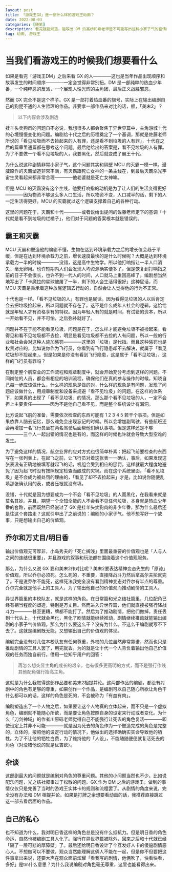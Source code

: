 ```yaml
---
layout: post
title: 「游戏王GX」是一部什么样的游戏王动画？
date: 2022-08-03
categories: [随笔]
description: 看完就能知道，能写出 DM 的高桥和希老师是不可能写出这种小家子气的剧情的
tag: 动画, 游戏王
---
```


# 当我们看游戏王的时候我们想要看什么

如果是看完「游戏王DM」之后来看 GX 的人————这也是当年作品出现顺序和故事发生的时间顺序————一定会觉得非常别扭。DM 是一部纯粹的热血少年番，一个纯粹恶的反派，一个展现人性光辉的主角团，最后正义战胜邪恶。

然而 GX 完全不是这个样子。GX 是一部打着热血番的旗号，实际上在输出编剧自己的狗屁不通的人生哲理的作品。非要拿一部作品来对比的话，额，「美末2」？

> 以下内容会涉及剧透

挂羊头卖狗肉的问题自不必说，我想很多人都会聚焦于异世界篇中，主角游城十代的心境慢慢变化的问题。编剧给十代之后的历程奠定了一个基调，那就是佐藤老师所说的「看见垃圾而不去捡起来的人有罪，还是看不到垃圾的人有罪」，十代在之后的篇章里通篇都在思考这个问题。最后他给出的答案是，看不见垃圾的人有罪。为了不要做一个看不见垃圾的人，我要黑化，然后就变成了霸王十代。

为什么说这种剧情非常小家子气，这个问题其实和隔壁 MCU 的灭霸一模一样。漫威原作的灭霸塑造非常丰满，有灭霸跟死亡女神的一条主线在，到最后灭霸杀光宇宙生灵看起来都非常合理————他老婆就是死亡女神嘛。

但是 MCU 的灭霸没有这个主线，他要打响指的动机是为了让人们的生活变得更好————因为物资不够这么多人口生活，所以物资不变，人口减半的话，剩下的人一定生活得更好。MCU 的灭霸就以这个逻辑支撑着自己的各种行动。

这里的问题在于，灭霸和十代————或者说给出提问的佐藤老师定下的基调「十代就是看不到垃圾的烂橘子」，他们对于问题的答案根本就是错误的。

## 霸王和灭霸

MCU 灭霸和塑造他的编剧不懂，生物在达到环境承载力之后的增长值会趋于平缓，但是在达到环境承载力之前，增长速度最快的是什么时候呢？大概是达到环境承载力一半的时候————没错，这是高中生物学。所以他打响指让一半人口消失，毫无卵用。也许短期内人们会发现人均资源确实便多了，但是恢复到打响指之前的日子不会很长，也许不到一代人的时间，人口就马上重回高峰了。编剧想当然地写出了「卡魔拉的星球被屠了一半，剩下的人会生活得很好」这种屁话，而 MCU 灭霸是秉承着这种放屁逻辑去行动的，自然会让人觉得他的行为不正常。

十代也是一样。「看不见垃圾的人」有罪也是屁话。因为看得见垃圾的人以后肯定会去把垃圾捡起来，所以问题就不存在了。这不是什么成年人社会的逻辑，这恰恰就是年轻人才有资格享有的特权。因为年轻人有的就是时间，有试错的资本，所以一开始看不见，并不可怕，之后弥补就好了。

问题并不在于能不能看见垃圾，问题是在于，怎么样才能避免垃圾不被捡起来。看得见和看不见垃圾都不去捡，明显是看见垃圾都不去捡的人有问题，所以一般的行业和社会会对这种人施加惩罚————这里的「垃圾」是代指。而且这种惩罚也是权责对应的，比如说你作为飞行员，你看到有飞行隐患却不去解决，就属于「看见垃圾却不捡起来」。但是如果是你没有看到飞行隐患，这是属于「看不见垃圾」，这样的飞行员有罪吗？

在制定整个航空业的工作流程和规章制度中，就会开始充分考虑到这样的问题。不同岗位的人员，都会有相应的培训流程，确保他们在真的参与操作的时候，知晓自己每一步应该做什么，什么样的现象是做的对，什么样的现象是有问题，发现了问题应该做什么，用规章制度和设备来规避「看不见垃圾」的问题。在这样的体系下，如果真的出现了「看不见垃圾」的情况，那么那个看不见垃圾的人，一定不会担上主要责任————因为不是他自己看不见，而是整个系统设计有漏洞。

比方说起飞前的准备，需要依次检查的东西可能有 1 2 3 4 5 若干个事项。但是如果依靠人脑去记忆，那么难免会出现忘记的时候。所以会增加副驾驶，有些航班还会再增加一名飞行员坐在两名驾驶后面帮他们确认事项。但是这样还是不够————三个人一起出错的情况也是有的，而这样的时候也许就会导致大型空难的发生。

为了避免这样的情况，航空业界的应对方式也很简单朴素：把起飞前要检查的东西写在一张列表上，在起飞之前，让飞行员对着这张表一一确认，事后，如果发现这张表没有正确地被填写就起飞的话，机组会受到相应的惩罚。这样就最大程度地避免了因为起飞时没有按照规定检查而酿成的灾祸。而在这个系统里面，「看不见垃圾」是不会成为被处罚的理由的，「看见了却不去捡起来」才是，比如说你随便乱填那张确认用的表，或者压根就没有填。

没错，十代就是因为想要成为一个不会「看不见垃圾」的人而黑化，在我看来就是莫名其妙。并且，期望一个全知全能的人不会看不见任何垃圾，本身就是热血少年番的套路，前面既然已经说过了 GX 是挂羊头卖狗肉的非少年番，那为什么最后还是往这个套路走？这就引申出了之前说的：编剧的小家子气。他不想写好一个故事，只是想输出自己的价值观。

## 乔尔和万丈目/明日香

输出价值观无可厚非，小岛秀夫的「死亡搁浅」里面最重要的价值观也是「人与人之间的连结很重要」，并且游戏的叙事和玩法都在围绕着这个价值观服务。

那么，为什么又说 GX 要和美末2作对比呢？美末2要表达精神变态先生的「原谅」价值观，所以乔尔必须死。怎么死的，不重要，直接降战斗力然后拿高尔夫抡就完了。不是说乔尔不能死，这样死法我完全没有看到精神变态对乔尔有半点的尊重。乔尔完全就是他手上的工具人，为了输出他自己的价值观而推动剧情的工具人。

异世界篇里的本校队友，就是这样的角色。在日常篇和光之结社篇里，几位配角已经有相当程度的塑造，特别是万丈目。然而进入异世界篇，他们就直接被强行降战斗力————甚至更糟，牌都不能打了。然后为了推动剧情，把他们做掉，责任丢到十代头上，十代就会黑化，黑化了剧情就能继续推动，剧情继续推动就能输出编剧的小家子气价值观。那么为什么要这么干？没有为什么。不这么干编剧就写不下去了。这就是编剧既无能，又想输出自己的价值观的体现。

编剧完全没有对几位本校队友有任何尊重，外校的几位虽然非常靠谱，然而也只是推动剧情的工具人罢了，用完就丢。为的就是让十代一个人背负着输出他自己价值观的任务而独自前行。借用一位知乎用户的回答：

> 再怎么想突显主角的成长的艰辛，也有很多更高明的方式，而不是强行作贱其他配角强行抬高主角。

这就是为什么我觉得这部作品要和美末2相提并论。这两部作品的编剧，都没有对剧中的角色有足够的尊重，如果创作一个作品，是编剧可以自己随心所欲让角色干什么都可以的话，这样的角色是死的，不会被称为「有血有肉」。

编剧塑造出了一个人物之后，如果要让这个人物真的立体起来，而不只是一个虚拟角色，编剧就不能随心所欲，而是要让角色按照自身的设定来行动或者变化。为什么「刀剑神域」的作者川原砾老师觉得自己不能强行让死去的角色复活————即使设定上并非不可能————就是因为死去的角色作为一个塑造完成的角色是完整的，立体的，按照他的设定行动的情况下，他做出的选择确确实实会导致他的牺牲。为了不让他的牺牲白费，为了维持他的「人设」，不能随随便便就复活死去的角色（对没错他说的就是优吉欧）。

## 杂谈

这部剧最大的问题就是编剧对角色的尊重问题。其他的小问题当然也不少。比如说配乐问题，光之结社叙事过于松散的问题。GX 作为 DM 之后的游戏王，做到的事情仅仅只是完善了当时的游戏王实体卡的规则和流程罢了。从剧情的角度来说，完全没有办法和 DM 相提并论。如果是打牌之余想要看动画的话，我推荐直接跳过这一部去看后面的作品。

## 自己的私心

也不知道为什么，我对明日香这样的角色总是没有什么抵抗力。但是明日香的角色命运，自然也被编剧工具人化了。强行在异世界篇被除外，回来之后和十代就已经「隔了一层可悲的厚障壁」了。最后还给明日香设计了个互发好人卡的傻逼剧情恶心人。不想做可以不要做，观众当然能理解这俩人不能在一起，但是你不但要把这件事拿出来说，还要大声在观众面前炫耀「看我写的剧情，他俩吹了，快看快看，多好」是tm什么意思？为什么我说编剧对角色毫无尊重，这里也能看得出来。
